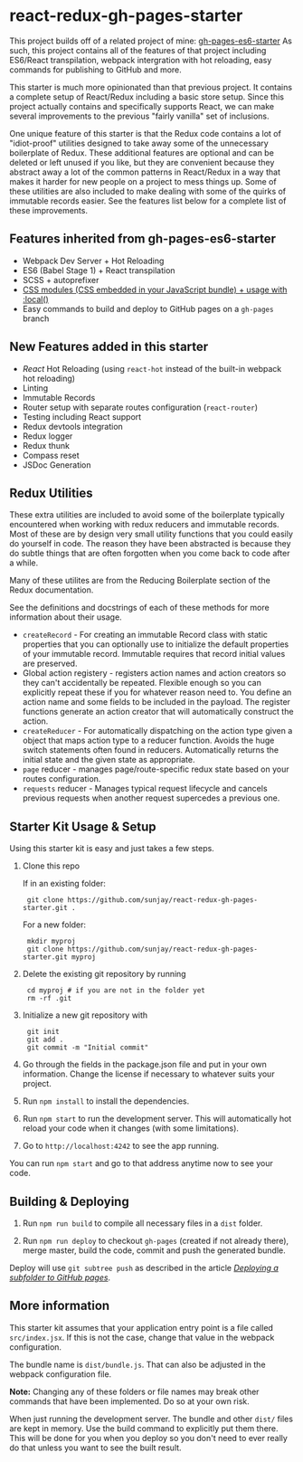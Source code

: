 # react-redux-gh-pages-starter

This project builds off of a related project of mine: [gh-pages-es6-starter](https://github.com/sunjay/gh-pages-es6-starter)
As such, this project contains all of the features of that project including ES6/React
transpilation, webpack intergration with hot reloading, easy commands for publishing
to GitHub and more.

This starter is much more opinionated than that previous project. It contains a
complete setup of React/Redux including a basic store setup. Since this project
actually contains and specifically supports React, we can make several improvements
to the previous "fairly vanilla" set of inclusions.

One unique feature of this starter is that the Redux code contains a lot of
"idiot-proof" utilities designed to take away some of the unnecessary boilerplate
of Redux. These additional features are optional and can be deleted or left unused
if you like, but they are convenient because they abstract away a lot of the common
patterns in React/Redux in a way that makes it harder for new people on a project
to mess things up. Some of these utilities are also included to make dealing with
some of the quirks of immutable records easier. See the features list below for
a complete list of these improvements.

## Features inherited from gh-pages-es6-starter

- Webpack Dev Server + Hot Reloading
- ES6 (Babel Stage 1) + React transpilation
- SCSS + autoprefixer
- [CSS modules (CSS embedded in your JavaScript bundle) + usage with :local()](https://github.com/webpack/css-loader#local-scope)
- Easy commands to build and deploy to GitHub pages on a `gh-pages` branch

## New Features added in this starter

- *React* Hot Reloading (using `react-hot` instead of the built-in webpack hot reloading)
- Linting
- Immutable Records
- Router setup with separate routes configuration (`react-router`)
- Testing including React support
- Redux devtools integration
- Redux logger
- Redux thunk
- Compass reset
- JSDoc Generation

## Redux Utilities

These extra utilities are included to avoid some of the boilerplate typically
encountered when working with redux reducers and immutable records. Most of these
are by design very small utility functions that you could easily do yourself
in code. The reason they have been abstracted is because they do subtle things
that are often forgotten when you come back to code after a while.

Many of these utilites are from the Reducing Boilerplate section of the Redux documentation.

See the definitions and docstrings of each of these methods for more information
about their usage.

- `createRecord` - For creating an immutable Record class with static properties
    that you can optionally use to initialize the default properties of your immutable
    record. Immutable requires that record initial values are preserved.
- Global action registery - registers action names and action creators so they
    can't accidentally be repeated. Flexible enough so you can explicitly repeat
    these if you for whatever reason need to. You define an action name and some
    fields to be included in the payload. The register functions generate an action
    creator that will automatically construct the action.
- `createReducer` - For automatically dispatching on the action type given a object
    that maps action type to a reducer function. Avoids the huge switch statements
    often found in reducers. Automatically returns the initial state and the given
    state as appropriate.
- `page` reducer - manages page/route-specific redux state based on your routes
    configuration.
- `requests` reducer - Manages typical request lifecycle and cancels previous
    requests when another request supercedes a previous one.

## Starter Kit Usage & Setup
Using this starter kit is easy and just takes a few steps.

1. Clone this repo

    If in an existing folder:

        git clone https://github.com/sunjay/react-redux-gh-pages-starter.git .

    For a new folder:

        mkdir myproj
        git clone https://github.com/sunjay/react-redux-gh-pages-starter.git myproj

2. Delete the existing git repository by running

        cd myproj # if you are not in the folder yet
        rm -rf .git

3. Initialize a new git repository with

        git init
        git add .
        git commit -m "Initial commit"

4. Go through the fields in the package.json file and put in
your own information. Change the license if necessary to whatever suits your
project.

5. Run `npm install` to install the dependencies.

6. Run `npm start` to run the development server. This will automatically hot reload your code when it changes (with some limitations).

6. Go to `http://localhost:4242` to see the app running.

You can run `npm start` and go to that address anytime now to see your code.

## Building & Deploying
1. Run `npm run build` to compile all necessary files in a `dist` folder.

2. Run `npm run deploy` to checkout `gh-pages` (created if not already there), merge master, build the code, commit and push the generated bundle.

Deploy will use `git subtree push` as described in the article [*Deploying a subfolder to GitHub pages*](https://gist.github.com/cobyism/4730490).

## More information
This starter kit assumes that your application entry point is a file
called `src/index.jsx`. If this is not the case, change that value in the
webpack configuration.

The bundle name is `dist/bundle.js`. That can also be adjusted in the
webpack configuration file.

**Note:** Changing any of these folders or file names may break other commands that have been implemented. Do so at your own risk.

When just running the development server. The bundle and other `dist/` files are kept in memory. Use the build command to explicitly put them there. This will be done for you when you deploy so you don't need to ever really do that unless you want to see the built result.
